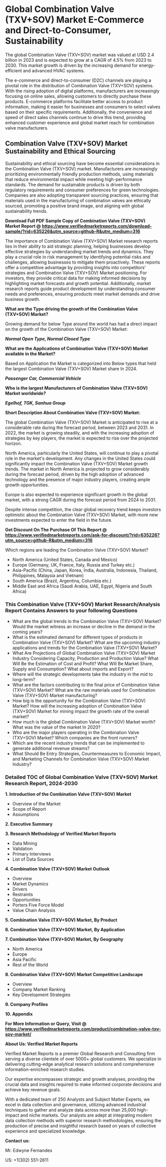 <h1>Global Combination Valve (TXV+SOV) Market E-Commerce and Direct-to-Consumer, Sustainability</h1><p class=""><p>The global Combination Valve (TXV+SOV) market was valued at USD 2.4 billion in 2023 and is expected to grow at a CAGR of 4.5% from 2023 to 2030. This market growth is driven by the increasing demand for energy-efficient and advanced HVAC systems.</p><p>The e-commerce and direct-to-consumer (D2C) channels are playing a pivotal role in the distribution of Combination Valve (TXV+SOV) systems. With the rising adoption of digital platforms, manufacturers are increasingly focusing on online sales, allowing customers to directly purchase these products. E-commerce platforms facilitate better access to product information, making it easier for businesses and consumers to select valves based on their specific requirements. Additionally, the convenience and speed of direct sales channels continue to drive this trend, providing enhanced customer experience and global market reach for combination valve manufacturers.</p><h2>Combination Valve (TXV+SOV) Market Sustainability and Ethical Sourcing</h2><p>Sustainability and ethical sourcing have become essential considerations in the Combination Valve (TXV+SOV) market. Manufacturers are increasingly prioritizing environmentally friendly production methods, using materials that reduce environmental impact while meeting high-performance standards. The demand for sustainable products is driven by both regulatory requirements and consumer preferences for green technologies. Companies are also adopting transparent sourcing practices, ensuring that materials used in the manufacturing of combination valves are ethically sourced, promoting a positive brand image, and aligning with global sustainability trends.</p></p><p class=""><strong>Download Full PDF Sample Copy of Combination Valve (TXV+SOV) Market Report @ <a href="https://www.verifiedmarketreports.com/download-sample/?rid=635226&utm_source=github-R&utm_medium=316" target="_blank">https://www.verifiedmarketreports.com/download-sample/?rid=635226&utm_source=github-R&utm_medium=316</a></strong></p><p>The importance of&nbsp;Combination Valve (TXV+SOV) Market research reports lies in their ability to aid strategic planning, helping businesses develop effective strategies by understanding market trends and dynamics. They play a crucial role in risk management by identifying potential risks and challenges, allowing businesses to mitigate them proactively. These reports offer a competitive advantage by providing insights into competitors' strategies and Combination Valve (TXV+SOV) Market positioning. For investors, they provide critical data for making informed decisions by highlighting market forecasts and growth potential. Additionally, market research reports guide product development by understanding consumer needs and preferences, ensuring products meet market demands and drive business growth.</p><p><strong>What are the&nbsp;Type driving the growth of the Combination Valve (TXV+SOV) Market?</strong></p><p id="" class="">Growing demand for below Type around the world has had a direct impact on the growth of the Combination Valve (TXV+SOV) Market:</p><p class=""><em><strong>Normal Open Type, Normal Closed Type</strong></em></p><p class=""><strong>What are the&nbsp;Applications&nbsp;of Combination Valve (TXV+SOV) Market available in the Market?</strong></p><p id="" class="">Based on Application the Market is categorized into Below types that held the largest Combination Valve (TXV+SOV) Market share In 2024.</p><p class=""><em><strong>Passenger Car, Commercial Vehicle</strong></em></p><p class=""><strong>Who is the largest Manufacturers of Combination Valve (TXV+SOV) Market worldwide?</strong></p><p><em><strong>Egelhof, TGK, Sanhua Group</strong></em></p><p id="" class=""><strong>Short Description About Combination Valve (TXV+SOV) Market:</strong></p><p>The global Combination Valve (TXV+SOV) Market is anticipated to rise at a considerable rate during the forecast period, between 2023 and 2031. In 2022, the market is growing steadily, and with the increasing adoption of strategies by key players, the market is expected to rise over the projected horizon.</p><p>North America, particularly the United States, will continue to play a pivotal role in the market's development. Any changes in the United States could significantly impact the Combination Valve (TXV+SOV) Market growth trends. The market in North America is projected to grow considerably during the forecast period, driven by the high adoption of advanced technology and the presence of major industry players, creating ample growth opportunities.</p><p>Europe is also expected to experience significant growth in the global market, with a strong CAGR during the forecast period from 2024 to 2031.</p><p>Despite intense competition, the clear global recovery trend keeps investors optimistic about the Combination Valve (TXV+SOV) Market, with more new investments expected to enter the field in the future.</p><p id="" class=""><strong>Get Discount On The Purchase Of This Report @ <a href="https://www.verifiedmarketreports.com/ask-for-discount/?rid=635226?utm_source=github-R&utm_medium=316" target="_blank">https://www.verifiedmarketreports.com/ask-for-discount/?rid=635226?utm_source=github-R&utm_medium=316</a></strong></p><p class="">Which regions are leading the Combination Valve (TXV+SOV) Market?</p><ul><li>North America (United States, Canada and Mexico)</li><li>Europe (Germany, UK, France, Italy, Russia and Turkey etc.)</li><li>Asia-Pacific (China, Japan, Korea, India, Australia, Indonesia, Thailand, Philippines, Malaysia and Vietnam)</li><li>South America (Brazil, Argentina, Columbia etc.)</li><li>Middle East and Africa (Saudi Arabia, UAE, Egypt, Nigeria and South Africa)</li></ul><h3 id="" class="">This Combination Valve (TXV+SOV) Market Research/Analysis Report Contains Answers to your following Questions</h3><ul><li>What are the global trends in the Combination Valve (TXV+SOV) Market? Would the market witness an increase or decline in the demand in the coming years?</li><li>What is the estimated demand for different types of products in Combination Valve (TXV+SOV) Market? What are the upcoming industry applications and trends for the Combination Valve (TXV+SOV) Market?</li><li>What Are Projections of Global Combination Valve (TXV+SOV) Market Industry Considering Capacity, Production and Production Value? What Will Be the Estimation of Cost and Profit? What Will Be Market Share, Supply and Consumption? What about imports and Export?</li><li>Where will the strategic developments take the industry in the mid to long-term?</li><li>What are the factors contributing to the final price of Combination Valve (TXV+SOV) Market? What are the raw materials used for Combination Valve (TXV+SOV) Market manufacturing?</li><li>How big is the opportunity for the Combination Valve (TXV+SOV) Market? How will the increasing adoption of Combination Valve (TXV+SOV) Market for mining impact the growth rate of the overall market?</li><li>How much is the global Combination Valve (TXV+SOV) Market worth? What was the value of the market In 2020?</li><li>Who are the major players operating in the Combination Valve (TXV+SOV) Market? Which companies are the front runners?</li><li>Which are the recent industry trends that can be implemented to generate additional revenue streams?</li><li>What Should Be Entry Strategies, Countermeasures to Economic Impact, and Marketing Channels for Combination Valve (TXV+SOV) Market Industry?</li></ul><h3 id="" class="">Detailed TOC of Global Combination Valve (TXV+SOV) Market Research Report, 2024-2030</h3><p id="" class=""><strong>1. Introduction of the Combination Valve (TXV+SOV) Market</strong></p><ul><li>Overview of the Market</li><li>Scope of Report</li><li>Assumptions</li></ul><p id="" class=""><strong>2. Executive Summary</strong></p><p id="" class=""><strong>3. Research Methodology of Verified Market Reports</strong></p><ul><li>Data Mining</li><li>Validation</li><li>Primary Interviews</li><li>List of Data Sources</li></ul><p id="" class=""><strong>4. Combination Valve (TXV+SOV) Market Outlook</strong></p><ul><li>Overview</li><li>Market Dynamics</li><li>Drivers</li><li>Restraints</li><li>Opportunities</li><li>Porters Five Force Model</li><li>Value Chain Analysis</li></ul><p id="" class=""><strong>5. Combination Valve (TXV+SOV) Market, By Product</strong></p><p id="" class=""><strong>6. Combination Valve (TXV+SOV) Market, By Application</strong></p><p id="" class=""><strong>7. Combination Valve (TXV+SOV) Market, By Geography</strong></p><ul><li>North America</li><li>Europe</li><li>Asia Pacific</li><li>Rest of the World</li></ul><p id="" class=""><strong>8. Combination Valve (TXV+SOV) Market Competitive Landscape</strong></p><ul><li>Overview</li><li>Company Market Ranking</li><li>Key Development Strategies</li></ul><p id="" class=""><strong>9. Company Profiles</strong></p><p id="" class=""><strong>10. Appendix</strong></p><p id="" class=""><strong>For More Information or Query, Visit @ <a href="https://www.verifiedmarketreports.com/product/combination-valve-txv-sov-market/" target="_blank">https://www.verifiedmarketreports.com/product/combination-valve-txv-sov-market/</a></strong></p><p id="" class=""><strong>About Us: Verified Market Reports</strong></p><p id="" class="">Verified Market Reports is a premier Global Research and Consulting firm serving a diverse clientele of over 5000+ global customers. We specialize in delivering cutting-edge analytical research solutions and comprehensive information-enriched research studies.</p><p id="" class="">Our expertise encompasses strategic and growth analyses, providing the crucial data and insights required to make informed corporate decisions and achieve key revenue goals.</p><p id="" class="">With a dedicated team of 250 Analysts and Subject Matter Experts, we excel in data collection and governance, utilizing advanced industrial techniques to gather and analyze data across more than 25,000 high-impact and niche markets. Our analysts are adept at integrating modern data collection methods with superior research methodologies, ensuring the production of precise and insightful research based on years of collective experience and specialized knowledge.</p><p id="" class=""><strong>Contact us:</strong></p><p id="" class="">Mr. Edwyne Fernandes</p><p id="" class="">US: +1(302) 551-2611</p>